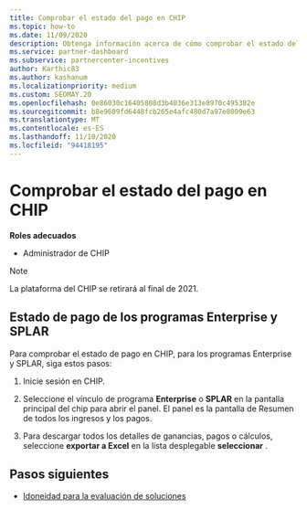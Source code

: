 ```yaml
---
title: Comprobar el estado del pago en CHIP
ms.topic: how-to
ms.date: 11/09/2020
description: Obtenga información acerca de cómo comprobar el estado del pago en CHIP.
ms.service: partner-dashboard
ms.subservice: partnercenter-incentives
author: Karthic83
ms.author: kashanum
ms.localizationpriority: medium
ms.custom: SEOMAY.20
ms.openlocfilehash: 0e86030c16405808d3b4036e313e8970c495382e
ms.sourcegitcommit: b8e9609fd6448fcb265e4afc480d7a97e8009e63
ms.translationtype: MT
ms.contentlocale: es-ES
ms.lasthandoff: 11/10/2020
ms.locfileid: "94418195"
---
```

# <a name="check-payment-status-in-chip"></a>Comprobar el estado del pago en CHIP

**Roles adecuados**

- Administrador de CHIP

>[!NOTE]
>La plataforma del CHIP se retirará al final de 2021.

## <a name="payment-status-for-the-enterprise-and-splar-programs"></a>Estado de pago de los programas Enterprise y SPLAR

Para comprobar el estado de pago en CHIP, para los programas Enterprise y SPLAR, siga estos pasos:

1. Inicie sesión en CHIP.
 
1. Seleccione el vínculo de programa **Enterprise** o **SPLAR** en la pantalla principal del chip para abrir el panel. El panel es la pantalla de Resumen de todos los ingresos y los pagos.
 
1. Para descargar todos los detalles de ganancias, pagos o cálculos, seleccione  **exportar a Excel** en la lista desplegable **seleccionar** .

## <a name="next-steps"></a>Pasos siguientes

- [Idoneidad para la evaluación de soluciones](chip-solution-assessment.md) 
